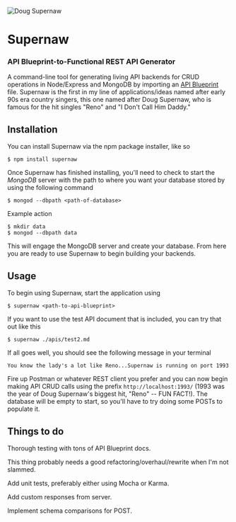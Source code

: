 ![Doug Supernaw](http://dougsupernaw.org/wp-content/gallery/galler1/doug_1_pg.jpg) 

# Supernaw

### API Blueprint-to-Functional REST API Generator

A command-line tool for generating living API backends for CRUD operations in Node/Express and MongoDB by importing an [API Blueprint](http://www.apiblueprint.org/ "API Blueprint") file. Supernaw is the first in my line of applications/ideas named after early 90s era country singers, this one named after Doug Supernaw, who is famous for the hit singles "Reno" and "I Don't Call Him Daddy."

## Installation

You can install Supernaw via the npm package installer, like so

	$ npm install supernaw

Once Supernaw has finished installing, you'll need to check to start the _MongoDB_ server with the path to where you want your database stored by using the following command
	
	$ mongod --dbpath <path-of-database>

Example action

	$ mkdir data
	$ mongod --dbpath data

This will engage the MongoDB server and create your database. From here you are ready to use Supernaw to begin building your backends.

## Usage

To begin using Supernaw, start the application using

	$ supernaw <path-to-api-blueprint>

If you want to use the test API document that is included, you can try that out like this

	$ supernaw ./apis/test2.md

If all goes well, you should see the following message in your terminal

```
You know the lady's a lot like Reno...Supernaw is running on port 1993
```

Fire up Postman or whatever REST client you prefer and you can now begin making API CRUD calls using the prefix `http://localhost:1993/` (1993 was the year of Doug Supernaw's biggest hit, "Reno" -- FUN FACT!). The database will be empty to start, so you'll have to try doing some POSTs to populate it.

## Things to do

Thorough testing with tons of API Blueprint docs.

This thing probably needs a good refactoring/overhaul/rewrite when I'm not slammed.

Add unit tests, preferably either using Mocha or Karma.

Add custom responses from server.

Implement schema comparisons for POST.
